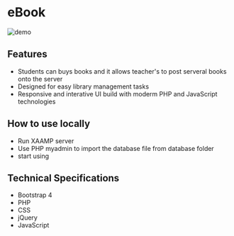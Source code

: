 # eBook

![demo](https://github.com/satyammahajan46/eBook/blob/master/images/demo.gif)

## Features
* Students can buys books and it allows teacher's to post serveral books onto the server
* Designed for easy library management tasks
* Responsive and interative UI build with moderm PHP and JavaScript technologies 

## How to use locally 
* Run XAAMP server
* Use PHP myadmin to import the database file from database folder
* start using



## Technical Specifications
* Bootstrap 4
* PHP
* CSS
* jQuery
* JavaScript
